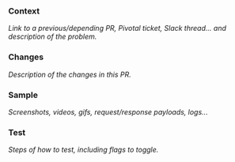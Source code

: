### Context
_Link to a previous/depending PR, Pivotal ticket, Slack thread... and description of the problem._

### Changes
_Description of the changes in this PR._

### Sample
_Screenshots, videos, gifs, request/response payloads, logs..._

### Test
_Steps of how to test, including flags to toggle._
